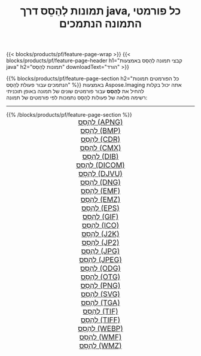 ﻿---
title: תמונות לְהַסֵס דרך java, כל פורמטי התמונה הנתמכים 
weight: 3920
url: /he/java/dither 
lang: he
langdirlevel: 2
locales: zh-hans,ja,it,ru,de,es,fr,nl,id,lt,pl,pt,vi,tr,ko,zh-hant,ar,hi,th,sv,cs,uk,he
description: באמצעות Aspose.Imaging תוכל בקלות לְהַסֵס תמונות באמצעות java
---

{{< blocks/products/pf/feature-page-wrap >}}
{{< blocks/products/pf/feature-page-header h1="קבצי תמונה לְהַסֵס באמצעות java" h2="תמונות לְהַסֵס" downloadText="הורד" >}}


{{% blocks/products/pf/feature-page-section  h2="כל הפורמטים  תמונות הנתמכים עבור פעולת לְהַסֵס" %}}
באמצעות Aspose.Imaging אתה יכול בקלות להחיל את **לְהַסֵס** עבור פורמטים שונים של תמונה באופן תוכניתי
<br/>
רשימה מלאה של פעולות לְהַסֵס נתמכות לפי פורמטים של תמונה:
<hr/>
{{% /blocks/products/pf/feature-page-section %}}
<div class="container-fluid productfamilypage bg-gray">
    <div class="convertypes bg-gray agp-content section">
        <div class="container">
		<div class="row other-converters" style="gap: 10px;font-size: 19px;text-align:center;">
		    <div class='col-md-2 other-converter remove-lp remove-rp'><a href="/imaging/he/java/dither/apng" style="padding:15px;">לְהַסֵס (APNG)</a></div><div class='col-md-2 other-converter remove-lp remove-rp'><a href="/imaging/he/java/dither/bmp" style="padding:15px;">לְהַסֵס (BMP)</a></div><div class='col-md-2 other-converter remove-lp remove-rp'><a href="/imaging/he/java/dither/cdr" style="padding:15px;">לְהַסֵס (CDR)</a></div><div class='col-md-2 other-converter remove-lp remove-rp'><a href="/imaging/he/java/dither/cmx" style="padding:15px;">לְהַסֵס (CMX)</a></div><div class='col-md-2 other-converter remove-lp remove-rp'><a href="/imaging/he/java/dither/dib" style="padding:15px;">לְהַסֵס (DIB)</a></div><div class='col-md-2 other-converter remove-lp remove-rp'><a href="/imaging/he/java/dither/dicom" style="padding:15px;">לְהַסֵס (DICOM)</a></div><div class='col-md-2 other-converter remove-lp remove-rp'><a href="/imaging/he/java/dither/djvu" style="padding:15px;">לְהַסֵס (DJVU)</a></div><div class='col-md-2 other-converter remove-lp remove-rp'><a href="/imaging/he/java/dither/dng" style="padding:15px;">לְהַסֵס (DNG)</a></div><div class='col-md-2 other-converter remove-lp remove-rp'><a href="/imaging/he/java/dither/emf" style="padding:15px;">לְהַסֵס (EMF)</a></div><div class='col-md-2 other-converter remove-lp remove-rp'><a href="/imaging/he/java/dither/emz" style="padding:15px;">לְהַסֵס (EMZ)</a></div><div class='col-md-2 other-converter remove-lp remove-rp'><a href="/imaging/he/java/dither/eps" style="padding:15px;">לְהַסֵס (EPS)</a></div><div class='col-md-2 other-converter remove-lp remove-rp'><a href="/imaging/he/java/dither/gif" style="padding:15px;">לְהַסֵס (GIF)</a></div><div class='col-md-2 other-converter remove-lp remove-rp'><a href="/imaging/he/java/dither/ico" style="padding:15px;">לְהַסֵס (ICO)</a></div><div class='col-md-2 other-converter remove-lp remove-rp'><a href="/imaging/he/java/dither/j2k" style="padding:15px;">לְהַסֵס (J2K)</a></div><div class='col-md-2 other-converter remove-lp remove-rp'><a href="/imaging/he/java/dither/jp2" style="padding:15px;">לְהַסֵס (JP2)</a></div><div class='col-md-2 other-converter remove-lp remove-rp'><a href="/imaging/he/java/dither/jpg" style="padding:15px;">לְהַסֵס (JPG)</a></div><div class='col-md-2 other-converter remove-lp remove-rp'><a href="/imaging/he/java/dither/jpeg" style="padding:15px;">לְהַסֵס (JPEG)</a></div><div class='col-md-2 other-converter remove-lp remove-rp'><a href="/imaging/he/java/dither/odg" style="padding:15px;">לְהַסֵס (ODG)</a></div><div class='col-md-2 other-converter remove-lp remove-rp'><a href="/imaging/he/java/dither/otg" style="padding:15px;">לְהַסֵס (OTG)</a></div><div class='col-md-2 other-converter remove-lp remove-rp'><a href="/imaging/he/java/dither/png" style="padding:15px;">לְהַסֵס (PNG)</a></div><div class='col-md-2 other-converter remove-lp remove-rp'><a href="/imaging/he/java/dither/svg" style="padding:15px;">לְהַסֵס (SVG)</a></div><div class='col-md-2 other-converter remove-lp remove-rp'><a href="/imaging/he/java/dither/tga" style="padding:15px;">לְהַסֵס (TGA)</a></div><div class='col-md-2 other-converter remove-lp remove-rp'><a href="/imaging/he/java/dither/tif" style="padding:15px;">לְהַסֵס (TIF)</a></div><div class='col-md-2 other-converter remove-lp remove-rp'><a href="/imaging/he/java/dither/tiff" style="padding:15px;">לְהַסֵס (TIFF)</a></div><div class='col-md-2 other-converter remove-lp remove-rp'><a href="/imaging/he/java/dither/webp" style="padding:15px;">לְהַסֵס (WEBP)</a></div><div class='col-md-2 other-converter remove-lp remove-rp'><a href="/imaging/he/java/dither/wmf" style="padding:15px;">לְהַסֵס (WMF)</a></div><div class='col-md-2 other-converter remove-lp remove-rp'><a href="/imaging/he/java/dither/wmz" style="padding:15px;">לְהַסֵס (WMZ)</a></div>
                </div>
        </div>
    </div>
</div>
<br/>
